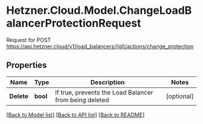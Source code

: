 # Hetzner.Cloud.Model.ChangeLoadBalancerProtectionRequest
Request for POST https://api.hetzner.cloud/v1/load_balancers/{id}/actions/change_protection

## Properties

Name | Type | Description | Notes
------------ | ------------- | ------------- | -------------
**Delete** | **bool** | If true, prevents the Load Balancer from being deleted | [optional] 

[[Back to Model list]](../../README.md#documentation-for-models) [[Back to API list]](../../README.md#documentation-for-api-endpoints) [[Back to README]](../../README.md)

